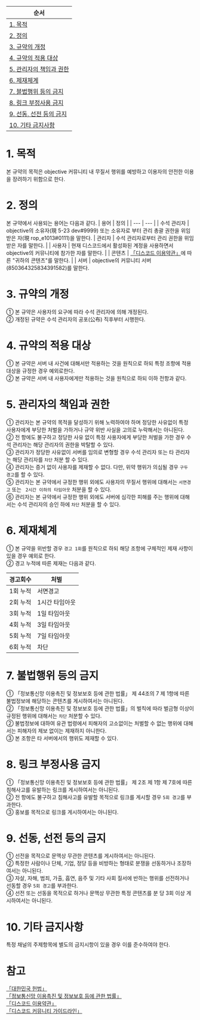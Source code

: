 | 순서 |
| --- |
|[1. 목적](https://github.com/objectiveTM/terms/blob/main/community.md#1-목적)|
|[2. 정의](https://github.com/objectiveTM/terms/blob/main/community.md#2-정의)|
|[3. 규약의 개정](https://github.com/objectiveTM/terms/blob/main/community.md#3-규약의-개정)|
|[4. 규약의 적용 대상](https://github.com/objectiveTM/terms/blob/main/community.md#4-규약의-적용-대상)|
|[5. 관리자의 책임과 권한](https://github.com/objectiveTM/terms/blob/main/community.md#5-관리자의-책임과-권한)|
|[6. 제재체계](https://github.com/objectiveTM/terms/blob/main/community.md#6-제재체계)|
|[7. 블법행위 등의 금지](https://github.com/objectiveTM/terms/blob/main/community.md#7-불법행위-등의-금지)|
|[8. 링크 부정사용 금지](https://github.com/objectiveTM/terms/blob/main/community.md#8-링크-부정사용-금지)|
|[9. 선동, 선전 등의 금지](https://github.com/objectiveTM/terms/blob/main/community.md#9-선동-선전-등의-금지)|
|[10. 기타 금지사항](https://github.com/objectiveTM/terms/blob/main/community.md#10-기타-금지사항)|

# 1. 목적
본 규약의 목적은 objective 커뮤니티 내 무질서 행위를 예방하고 이용자의 안전한 이용을 장려하기 위함으로 한다.

# 2. 정의
본 규약에서 사용되는 용어는 다음과 같다.
| 용어 | 정의 |
| --- | --- |
| 수석 관리자 | objective의 소유자(現 5-23 dev#9999) 또는 소유자로 부터 관리 총괄 권한을 위임받은 자(現 rop_e1013#0111)을 말한다.
| 관리자 | 수석 관리자로부터 관리 권한을 위임받은 자를 말한다. |
| 사용자 | 현재 디스코드에서 활성화된 계정을 사용하면서 objective의 커뮤니티에 참가한 자를 말한다. |
| 콘텐츠 | [「디스코드 이용약관」](https://discord.com/terms#your-content)에 따른 "귀하의 콘텐츠"를 말한다. |
| 서버 | objective의 커뮤니티 서버(850364325834391582)를 말한다.

# 3. 규약의 개정
① 본 규약은 사용자의 요구에 따라 수석 관리자에 의해 개정된다.<br/>
② 개정된 규약은 수석 관리자의 공포(公布) 직후부터 시행한다.

# 4. 규약의 적용 대상
① 본 규약은 서버 내 사건에 대해서만 적용하는 것을 원칙으로 하되 특정 조항에 적용 대상을 규정한 경우 예외로한다.</br>
② 본 규약은 서버 내 사용자에게만 적용하는 것을 원칙으로 하되 이하 전항과 같다.

# 5. 관리자의 책임과 권한
① 관리자는 본 규약의 목적을 달성하기 위해 노력하여야 하며 정당한 사유없이 특정 사용자에게 부당한 처벌을 가하거나 규약 위반 사실을 고의로 누락해서는 아니된다.</br>
② 전 항에도 불구하고 정당한 사유 없이 특정 사용자에게 부당한 처벌을 가한 경우 수석 관리자는 해당 관리자의 권한을 박탈할 수 있다.</br>
③ 관리자가 정당한 사유없이 서버를 임의로 변형할 경우 수석 관리자 또는 타 관리자는 해당 관리자를 `차단` 처분 할 수 있다.</br>
④ 관리자는 증거 없이 사용자를 제재할 수 없다. 다만, 위약 행위가 의심될 경우 `구두 경고`를 할 수 있다.</br>
⑤ 관리자는 본 규약에서 규정한 행위 외에도 사용자의 무질서 행위에 대해서는 `서면경고` 또는 ` 2시간 이하의 타임아웃` 처분을 할 수 있다.</br>
⑥ 관리자는 본 규약에서 규정한 행위 외에도 서버에 심각한 피해를 주는 행위에 대해서는 수석 관리자의 승인 하에 `차단` 처분을 할 수 있다.

# 6. 제재체계
① 본 규약을 위반할 경우 `경고 1회`를 원칙으로 하되 해당 조항에 구체적인 제재 사항이 있을 경우 예외로 한다.<br/>
② 경고 누적에 따른 제재는 다음과 같다.

| 경고회수 | 처벌 |
| --- | --- |
| 1회 누적 | 서면경고 |
| 2회 누적 | 1시간 타임아웃 |
| 3회 누적 | 1일 타임아웃 |
| 4회 누적 | 3일 타임아웃 |
| 5회 누적 | 7일 타임아웃 |
| 6회 누적 | 차단 |

# 7. 불법행위 등의 금지
① 「정보통신망 이용촉진 및 정보보호 등에 관한 법률」 제 44조의 7 제 1항에 따른 불법정보에 해당하는 콘텐츠를 게시하여서는 아니된다.<br/>
② 「정보통신망 이용촉진 및 정보보호 등에 관한 법률」의 벌칙에 따라 벌금형 이상이 규정된 행위에 대해서는 `차단` 처분할 수 있다.</br>
② 불법정보에 대하여 유관 법령에서 피해자의 고소없이는 처벌할 수 없는 행위에 대해서는 피해자의 제보 없이는 제재하지 아니한다.<br/>
③ 본 조항은 타 서버에서의 행위도 제재할 수 있다.

# 8. 링크 부정사용 금지
① 「정보통신망 이용촉진 및 정보보호 등에 관한 법률」 제 2조 제 1항 제 7호에 따른 침해사고를 유발하는 링크를 게시하여서는 아니된다.<br/>
② 전 항에도 불구하고 침해사고를 유발할 목적으로 링크를 게시할 경우 `5회 경고`를 부과한다.<br/>
③ 홍보를 목적으로 링크를 게시하여서는 아니된다.

# 9. 선동, 선전 등의 금지
① 선전을 목적으로 문맥상 무관한 콘텐츠를 게시하여서는 아니된다.<br/>
② 특정한 사람이나 단체, 기업, 정당 등을 비방하는 형태로 분쟁을 선동하거나 조장하여서는 아니된다.<br/>
③ 자살, 자해, 범죄, 가출, 흡연, 음주 및 기타 사회 질서에 반하는 행위를 선전하거나 선동할 경우 `5회 경고`를 부과한다.<br/>
④ 선전 또는 선동을 목적으로 하거나 문맥상 무관한 특정 콘텐츠를 분 당 3회 이상 게시하여서는 아니된다.

# 10. 기타 금지사항
특정 채널의 주제항목에 별도의 금지시항이 있을 경우 이를 준수하여야 한다.<br/>

# 참고
[「대한민국 헌법」](https://www.law.go.kr/법령/대한민국헌법)</br>
[「정보통신망 이용촉진 및 정보보호 등에 관한 법률」](https://www.law.go.kr/법령/정보통신망이용촉진및정보보호등에관한법률)</br>
[「디스코드 이용약관」](https://discord.com/terms)</br>
[「디스코드 커뮤니티 가이드라인」](https://discord.com/guidelines)
